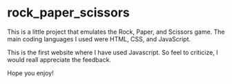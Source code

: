 # rock_paper_scissors

This is a little project that emulates the Rock, Paper, and Scissors game. The main
coding languages I used were HTML, CSS, and JavaScript.

This is the first website where I have used Javascript. So feel to criticize, I would reall appreciate the feedback.

Hope you enjoy!